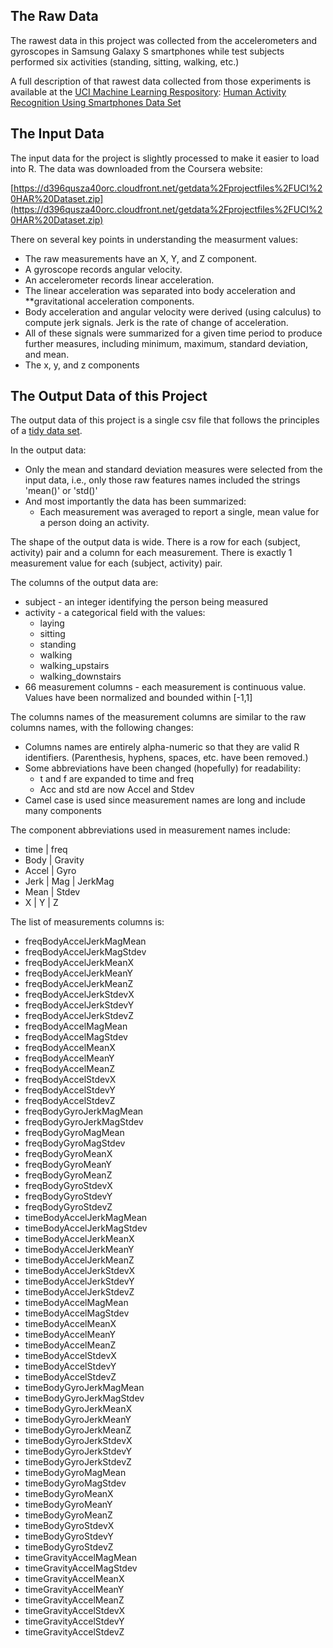 
## The Raw Data
The rawest data in this project was collected from the accelerometers and gyroscopes in Samsung Galaxy S smartphones 
while test subjects performed six activities (standing, sitting, walking, etc.) 

A full description of that rawest data collected from those experiments is available at the 
[UCI Machine Learning Respository](http://archive.ics.uci.edu/ml/index.html):
[Human Activity Recognition Using Smartphones Data Set](http://archive.ics.uci.edu/ml/datasets/Human+Activity+Recognition+Using+Smartphones#)

## The Input Data
The input data for the project is slightly processed to make it easier to load into R. 
The data was downloaded from the Coursera website:
 
[https://d396qusza40orc.cloudfront.net/getdata%2Fprojectfiles%2FUCI%20HAR%20Dataset.zip](https://d396qusza40orc.cloudfront.net/getdata%2Fprojectfiles%2FUCI%20HAR%20Dataset.zip)

There on several key points in understanding the measurment values:

- The raw measurements have an X, Y, and Z component.
- A gyroscope records angular velocity.
- An accelerometer records linear acceleration.
- The linear acceleration was separated into body acceleration and **gravitational acceleration components.
- Body acceleration and angular velocity were derived (using calculus) to compute jerk signals. Jerk is the rate of change of acceleration.
- All of these signals were summarized for a given time period to produce further measures, including minimum, maximum, 
standard deviation, and mean.
- The x, y, and z components

## The Output Data of this Project
The output data of this project is a single csv file that follows the principles of a [tidy data set](http://vita.had.co.nz/papers/tidy-data.pdf).

In the output data:

- Only the mean and standard deviation measures were selected from the input data, 
i.e., only those raw features names included the strings 'mean()' or 'std()'
- And most importantly the data has been summarized: 
	- Each measurement was averaged to report a single, mean value for a person doing an activity.

The shape of the output data is wide. There is a row for each (subject, activity) pair and a column for each measurement. There is exactly 1 measurement value for each (subject, activity) pair.

The columns of the output data are:

- subject - an integer identifying the person being measured
- activity - a categorical field with the values:
	- laying 
	- sitting
	- standing
	- walking
	- walking_upstairs
	- walking_downstairs
- 66 measurement columns - each measurement is continuous value. Values have been normalized and bounded within [-1,1]

The columns names of the measurement columns are similar to the raw columns names, with the following changes:

- Columns names are entirely alpha-numeric so that they are valid R identifiers. (Parenthesis, hyphens, spaces, etc. have been removed.)
- Some abbreviations have been changed (hopefully) for readability:
	- t and f are expanded to time and freq
	- Acc and std are now Accel and Stdev
- Camel case is used since measurement names are long and include many components

The component abbreviations used in measurement names include:

- time | freq
- Body | Gravity
- Accel | Gyro
- Jerk | Mag | JerkMag
- Mean | Stdev
- X | Y | Z

The list of measurements columns is:

- freqBodyAccelJerkMagMean  
- freqBodyAccelJerkMagStdev 
- freqBodyAccelJerkMeanX    
- freqBodyAccelJerkMeanY   
- freqBodyAccelJerkMeanZ    
- freqBodyAccelJerkStdevX  
- freqBodyAccelJerkStdevY  
- freqBodyAccelJerkStdevZ  
- freqBodyAccelMagMean     
- freqBodyAccelMagStdev    
- freqBodyAccelMeanX       
- freqBodyAccelMeanY       
- freqBodyAccelMeanZ       
- freqBodyAccelStdevX      
- freqBodyAccelStdevY      
- freqBodyAccelStdevZ      
- freqBodyGyroJerkMagMean  
- freqBodyGyroJerkMagStdev 
- freqBodyGyroMagMean      
- freqBodyGyroMagStdev     
- freqBodyGyroMeanX        
- freqBodyGyroMeanY        
- freqBodyGyroMeanZ        
- freqBodyGyroStdevX       
- freqBodyGyroStdevY       
- freqBodyGyroStdevZ       
- timeBodyAccelJerkMagMean 
- timeBodyAccelJerkMagStdev
- timeBodyAccelJerkMeanX   
- timeBodyAccelJerkMeanY   
- timeBodyAccelJerkMeanZ   
- timeBodyAccelJerkStdevX  
- timeBodyAccelJerkStdevY  
- timeBodyAccelJerkStdevZ  
- timeBodyAccelMagMean     
- timeBodyAccelMagStdev    
- timeBodyAccelMeanX       
- timeBodyAccelMeanY       
- timeBodyAccelMeanZ       
- timeBodyAccelStdevX      
- timeBodyAccelStdevY      
- timeBodyAccelStdevZ      
- timeBodyGyroJerkMagMean  
- timeBodyGyroJerkMagStdev 
- timeBodyGyroJerkMeanX    
- timeBodyGyroJerkMeanY    
- timeBodyGyroJerkMeanZ    
- timeBodyGyroJerkStdevX   
- timeBodyGyroJerkStdevY   
- timeBodyGyroJerkStdevZ   
- timeBodyGyroMagMean      
- timeBodyGyroMagStdev     
- timeBodyGyroMeanX        
- timeBodyGyroMeanY        
- timeBodyGyroMeanZ        
- timeBodyGyroStdevX       
- timeBodyGyroStdevY       
- timeBodyGyroStdevZ       
- timeGravityAccelMagMean  
- timeGravityAccelMagStdev 
- timeGravityAccelMeanX    
- timeGravityAccelMeanY    
- timeGravityAccelMeanZ    
- timeGravityAccelStdevX   
- timeGravityAccelStdevY   
- timeGravityAccelStdevZ 
